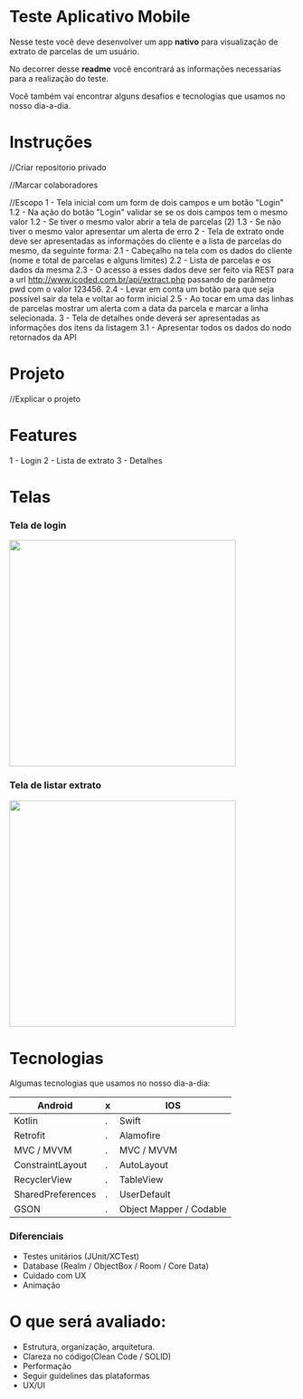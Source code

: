 # Teste Aplicativo Mobile
Nesse teste você deve desenvolver um app **nativo** para visualização de extrato de parcelas de um usuário.

No decorrer desse **readme** você encontrará as informações necessarias para a realização do teste.

Você também vai encontrar alguns desafios e tecnologias que usamos no nosso dia-a-dia.

# Instruções
//Criar repositorio privado

//Marcar colaboradores

//Escopo
 1 - Tela inicial com um form de dois campos e um botão "Login" 
   1.2 - Na ação do botão "Login" validar se se os dois campos tem o mesmo valor 
   1.2 - Se tiver o mesmo valor abrir a tela de parcelas (2) 
   1.3 - Se não tiver o mesmo valor apresentar um alerta de erro 
 2 - Tela de extrato onde deve ser apresentadas as informações do cliente e a lista de parcelas do mesmo, da seguinte forma: 
   2.1 - Cabeçalho na tela com os dados do cliente (nome e total de parcelas e alguns limites) 
   2.2 - Lista de parcelas e os dados da mesma 
   2.3 - O acesso a esses dados deve ser feito via REST para a url http://www.icoded.com.br/api/extract.php passando de parâmetro pwd com o valor 123456. 
   2.4 - Levar em conta um botão para que seja possível sair da tela e voltar ao form inicial 
   2.5 - Ao tocar em uma das linhas de parcelas mostrar um alerta com a data da parcela e marcar a linha selecionada.
 3 - Tela de detalhes onde deverá ser apresentadas as informações dos itens da listagem
   3.1 - Apresentar todos os dados do nodo retornados da API 

# Projeto
//Explicar o projeto

# Features
1 - Login
2 - Lista de extrato
3 - Detalhes

# Telas

<p align="left">
  <p>
    <h3>Tela de login</h3>
    <img src="http://icoded.com.br/faca-um-app/img/login.png" alt="" data-canonical-src="http://icoded.com.br/faca-um-app/img/login.png" height="400" />
  </p>
  <p>
    <h3>Tela de listar extrato</h3>
    <img src="http://icoded.com.br/faca-um-app/img/extrato.png" alt="" data-canonical-src="http://icoded.com.br/faca-um-app/img/extrato.png" height="400" />
  </p>
</p>

# Tecnologias
Algumas tecnologias que usamos no nosso dia-a-dia:

|  Android | x | IOS  |
|---|---|---|
| Kotlin  | . |  Swift |
| Retrofit  | . |  Alamofire |
| MVC / MVVM | . | MVC / MVVM  |
| ConstraintLayout  | . | AutoLayout  |
| RecyclerView  | . | TableView  |
| SharedPreferences | . | UserDefault  |
| GSON | . | Object Mapper / Codable  |

### Diferenciais
- Testes unitários (JUnit/XCTest)
- Database (Realm / ObjectBox / Room / Core Data)
- Cuidado com UX
- Animação

# O que será avaliado:
- Estrutura, organização, arquitetura.
- Clareza no código(Clean Code / SOLID)
- Performação
- Seguir guidelines das plataformas
- UX/UI


